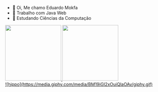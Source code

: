 - 👋 Oi, Me chamo Eduardo Mokfa
- 👀 Trabalho com Java Web
- 🌱 Estudando Ciências da Computação

<div>
    <a href="https://github.com/Edumokfa">
    <img height="180em" src="https://github-readme-stats.vercel.app/api?username=Edumokfa&show_icons=true&theme=dark">
    <img height="180em" src="https://github-readme-stats.vercel.app/api/pin/?username=Edumokfa&repo=github-readme-stats">
</div>
    ![hippo](https://media.giphy.com/media/BM19iGI2xOuiQlaOAv/giphy.gif)

<!---
Edumokfa/Edumokfa is a ✨ special ✨ repository because its `README.md` (this file) appears on your GitHub profile.
You can click the Preview link to take a look at your changes.
--->

